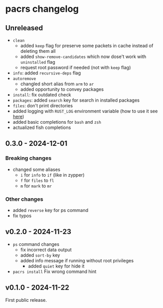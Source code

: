 # pacrs changelog

## Unreleased

- `clean`
  - added `keep` flag for preserve some packets in cache instead of
    deleting them all
  - added `show-remove-candidates` which now dose't work with
    `uninstalled` flag
  - request root password if needed (not with `keep` flag)
- `info`: added `recursive-deps` flag
- `autoremove`
  - changled short alias from `arm` to `ar`
  - added opportunity to convey packages
- `install`: fix outdated check
- `packages`: added `search` key for search in installed packages
- `files`: don't print directories
- added logging with `RUST_LOG` environment variable (how to use it see
  [here](https://docs.rs/env_logger/latest/env_logger/#enabling-logging))
- added basic completions for `bash` and `zsh`
- actualized fish completions

## 0.3.0 - 2024-12-01

### Breaking changes

- changed some aliases
  - `i` for `info` to `if` (like in zypper)
  - `f` for `files` to `fl`
  - `m` for `mark` to `mr`

### Other changes

- added `reverse` key for ps command
- fix typos

## v0.2.0 - 2024-11-23

- `ps` command changes
  - fix incorrect data output
  - added `sort-by` key
  - added info message if running without root privileges
    - added `quiet` key for hide it
- `pacrs install` Fix wrong command hint

## v0.1.0 - 2024-11-22

First public release.
